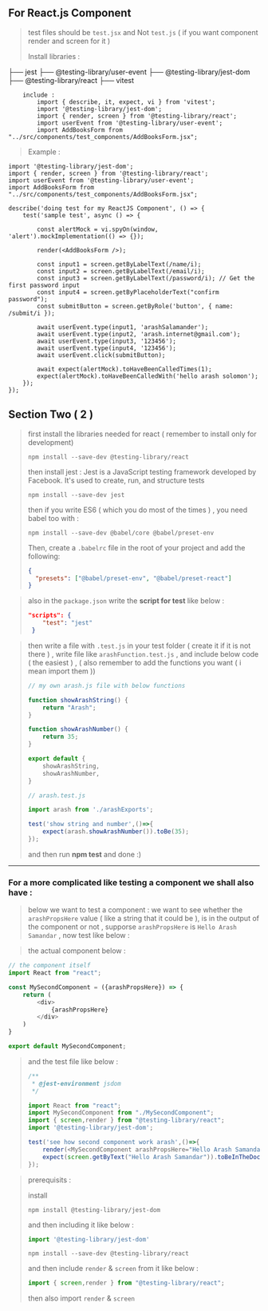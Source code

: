 ## For React.js Component

> test files should be `test.jsx` and Not `test.js` ( if you want component render and screen for it )
>
> Install libraries :

├── jest
├──	@testing-library/user-event
├──	@testing-library/jest-dom
├── @testing-library/react
├── vitest

```react
	include :
		import { describe, it, expect, vi } from 'vitest';
		import '@testing-library/jest-dom';
		import { render, screen } from '@testing-library/react';
		import userEvent from '@testing-library/user-event';
		import AddBooksForm from "../src/components/test_components/AddBooksForm.jsx";
```

> Example :

```react
import '@testing-library/jest-dom';
import { render, screen } from '@testing-library/react';
import userEvent from '@testing-library/user-event';
import AddBooksForm from "../src/components/test_components/AddBooksForm.jsx";

describe('doing test for my ReactJS Component', () => {
    test('sample test', async () => {

        const alertMock = vi.spyOn(window, 'alert').mockImplementation(() => {});

        render(<AddBooksForm />);

        const input1 = screen.getByLabelText(/name/i);
        const input2 = screen.getByLabelText(/email/i);
        const input3 = screen.getByLabelText(/password/i); // Get the first password input
        const input4 = screen.getByPlaceholderText("confirm password");
        const submitButton = screen.getByRole('button', { name: /submit/i });

        await userEvent.type(input1, 'arashSalamander');
        await userEvent.type(input2, 'arash.internet@gmail.com');
        await userEvent.type(input3, '123456');
        await userEvent.type(input4, '123456');
        await userEvent.click(submitButton);

        await expect(alertMock).toHaveBeenCalledTimes(1);
        expect(alertMock).toHaveBeenCalledWith('hello arash solomon');
    });
});
```

## Section Two ( 2 )

> first install the libraries needed for react ( remember to install only for development)
>
> ```
> npm install --save-dev @testing-library/react
> ```
>
> then install jest : Jest is a JavaScript testing framework developed by Facebook. It's used to create, run, and structure tests
>
> ```
> npm install --save-dev jest
> ```
>
> then if you write ES6 ( which you do most of the times ) , you need babel too with :
>
> ```
> npm install --save-dev @babel/core @babel/preset-env
> ```
>
> Then, create a `.babelrc` file in the root of your project and add the following:
>
> ```json
> {
> 	"presets": ["@babel/preset-env", "@babel/preset-react"]
> }
> ```

> also in the `package.json` write the __script for test__ like below :
>
> ```json
> "scripts": {
>     "test": "jest"
>  }
> ```

> then write a file with `.test.js` in your test folder ( create it if it is not there ) , write file like `arashFunction.test.js` , and include below code ( the easiest ) , ( also remember to add the functions you want ( i mean import them ))
>
> ```javascript
> // my own arash.js file with below functions 
> 
> function showArashString() {
>     return "Arash";
> }
> 
> function showArashNumber() {
>     return 35;
> }
> 
> export default {
>     showArashString,
>     showArashNumber,
> }
> ```
>
> ```javascript
> // arash.test.js
> 
> import arash from './arashExports';
> 
> test('show string and number',()=>{
>     expect(arash.showArashNumber()).toBe(35);
> });
> ```
>
> and then run __npm test__ and done :)

--------

### For a more complicated like testing a component we shall also have :

> below we want to test a component : we want to see whether the `arashPropsHere` value ( like a string that it could be ), is in the output of the component or not , supporse `arashPropsHere` is `Hello Arash Samandar` , now test like below :

> the actual component below :

```javascript
// the component itself
import React from "react";

const MySecondComponent = ({arashPropsHere}) => {
    return (
        <div>
            {arashPropsHere}
        </div>
    )
}

export default MySecondComponent;
```

> and the test file like below :
>
> ```javascript
> /**
>  * @jest-environment jsdom
>  */
> 
> import React from "react";
> import MySecondComponent from "./MySecondComponent";
> import { screen,render } from "@testing-library/react";
> import '@testing-library/jest-dom';
> 
> test('see how second component work arash',()=>{
>     render(<MySecondComponent arashPropsHere="Hello Arash Samandar" />);
>     expect(screen.getByText("Hello Arash Samandar")).toBeInTheDocument();
> });
> ```

> prerequisits :
>
> install
>
> ```
> npm install @testing-library/jest-dom
> ```
>
> and then including it like below :
>
> ```javascript
> import '@testing-library/jest-dom'
> ```
>
> ```
> npm install --save-dev @testing-library/react
> ```
>
> and then include `render` & `screen` from it like below :
>
> ```javascript
> import { screen,render } from "@testing-library/react";
> ```
>
> then also import `render` & `screen`
>
> 
>
> 